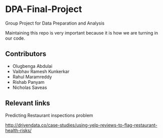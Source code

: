 # DPA-Final-Project

Group Project for Data Preparation and Analysis

Maintaining this repo is very important because it is how we are turning in our code.

## Contributors
  - Olugbenga Abdulai
  - Vaibhav Ramesh Kunkerkar
  - Rahul Maramreddy
  - Rishab Panyam
  - Nicholas Saveas

## Relevant links 

Predicting Restaurant inspections problem

http://drivendata.co/case-studies/using-yelp-reviews-to-flag-restaurant-health-risks/

